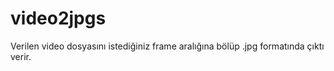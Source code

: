 # video2jpgs

Verilen video dosyasını istediğiniz frame aralığına bölüp .jpg formatında çıktı verir.
